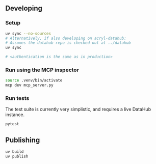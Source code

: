 ## Developing

### Setup

```bash
uv sync --no-sources
# Alternatively, if also developing on acryl-datahub:
# Assumes the datahub repo is checked out at ../datahub
uv sync

# <authentication is the same as in production>
```

### Run using the MCP inspector

```bash
source .venv/bin/activate
mcp dev mcp_server.py
```

### Run tests

The test suite is currently very simplistic, and requires a live DataHub instance.

```bash
pytest
```

## Publishing

```bash
uv build
uv publish
```
